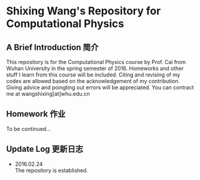 # Shixing Wang's Repository for Computational Physics
## A Brief Introduction 简介
This repository is for the Computational Physics course by Prof. Cai from Wuhan University in the spring semester of 2016. Homeworks and other stuff I learn from this course will be included. Citing and revising of my codes are allowed based on the acknowledgement of my contribution. Giving advice and poingting out errors will be appreciated. You can contract me at wangshixing[at]whu.edu.cn
## Homework 作业
To be continued...
## Update Log 更新日志
- 2016.02.24   
The repository is established.
